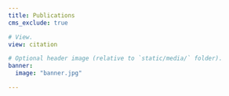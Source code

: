 ```yaml
---
title: Publications
cms_exclude: true

# View.
view: citation

# Optional header image (relative to `static/media/` folder).
banner:
  image: "banner.jpg"

---
```


